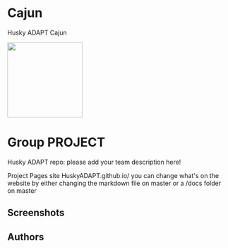 # Cajun
Husky ADAPT Cajun

<img src="https://drive.google.com/open?id=0Bx3n03-Pr6W8TUlUMW1GYlBjQ2NNcHhmUmVwX0t2X296UkI0" width="170">

# Group PROJECT 
Husky ADAPT repo: please add your team description here!

Project Pages site HuskyADAPT.github.io/<GroupName>	
you can change what's on the website by either changing the markdown file on master or a /docs folder on master


## Screenshots

## Authors
